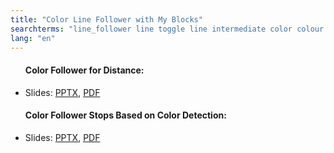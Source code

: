 ```yaml
---
title: "Color Line Follower with My Blocks"
searchterms: "line_follower line toggle line intermediate color colour colour_sensor sensors follower linefollower tracker line_traker my_blocks sensor_block color_line_follower_with_my_blocks"
lang: "en"
---
```

 <ul>
 <h4>Color Follower for Distance:</h4>
 <li class="ng-binding">
 Slides:
 <a href="translations/en-us/intermediate/ColorFollowerDistance.pptx">PPTX</a>,
 <a href="translations/en-us/intermediate/ColorFollowerDistance.pdf">PDF</a>
 </li>
 <h4>Color Follower Stops Based on Color Detection:</h4>
 <li class="ng-binding">Slides:
 <a href="translations/en-us/intermediate/ColorFollowerSensor.pptx">PPTX</a>,
 <a href="translations/en-us/intermediate/ColorFollowerSensor.pdf">PDF</a>
 </li>
 </ul>
